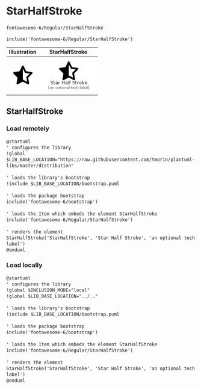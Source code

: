 # StarHalfStroke


```text
fontawesome-6/Regular/StarHalfStroke
```

```text
include('fontawesome-6/Regular/StarHalfStroke')
```



| Illustration | StarHalfStroke |
| :---: | :---: |
| ![illustration for Illustration](../../fontawesome-6/Regular/StarHalfStroke.png) | ![illustration for StarHalfStroke](../../fontawesome-6/Regular/StarHalfStroke.Local.png) |




## StarHalfStroke

### Load remotely
```plantuml
@startuml
' configures the library
!global $LIB_BASE_LOCATION="https://raw.githubusercontent.com/tmorin/plantuml-libs/master/distribution"

' loads the library's bootstrap
!include $LIB_BASE_LOCATION/bootstrap.puml

' loads the package bootstrap
include('fontawesome-6/bootstrap')

' loads the Item which embeds the element StarHalfStroke
include('fontawesome-6/Regular/StarHalfStroke')

' renders the element
StarHalfStroke('StarHalfStroke', 'Star Half Stroke', 'an optional tech label')
@enduml
```

### Load locally
```plantuml
@startuml
' configures the library
!global $INCLUSION_MODE="local"
!global $LIB_BASE_LOCATION="../.."

' loads the library's bootstrap
!include $LIB_BASE_LOCATION/bootstrap.puml

' loads the package bootstrap
include('fontawesome-6/bootstrap')

' loads the Item which embeds the element StarHalfStroke
include('fontawesome-6/Regular/StarHalfStroke')

' renders the element
StarHalfStroke('StarHalfStroke', 'Star Half Stroke', 'an optional tech label')
@enduml
```

